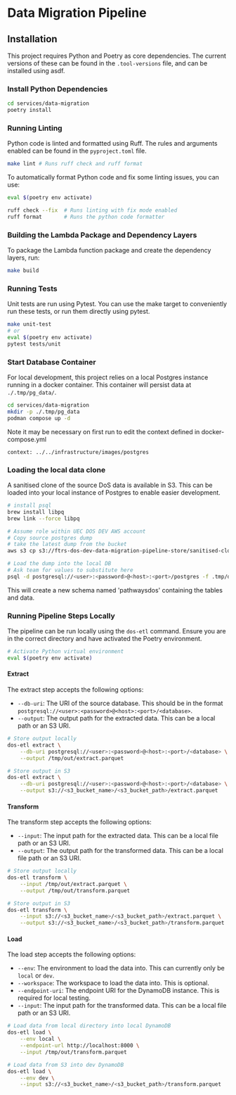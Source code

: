 # Data Migration Pipeline

## Installation

This project requires Python and Poetry as core dependencies.
The current versions of these can be found in the `.tool-versions` file, and can be installed using asdf.

### Install Python Dependencies

```bash
cd services/data-migration
poetry install
```

### Running Linting

Python code is linted and formatted using Ruff. The rules and arguments enabled can be found in the `pyproject.toml` file.

```bash
make lint # Runs ruff check and ruff format
```

To automatically format Python code and fix some linting issues, you can use:

```bash
eval $(poetry env activate)

ruff check --fix  # Runs linting with fix mode enabled
ruff format       # Runs the python code formatter
```

### Building the Lambda Package and Dependency Layers

To package the Lambda function package and create the dependency layers, run:

```bash
make build
```

### Running Tests

Unit tests are run using Pytest. You can use the make target to conveniently run these tests, or run them directly using pytest.

```bash
make unit-test
# or
eval $(poetry env activate)
pytest tests/unit
```

### Start Database Container

For local development, this project relies on a local Postgres instance running in a docker container.
This container will persist data at `./.tmp/pg_data/`.

```bash
cd services/data-migration
mkdir -p ./.tmp/pg_data
podman compose up -d
```

Note it may be necessary on first run to edit the context defined in docker-compose.yml

```context: ../../infrastructure/images/postgres```

### Loading the local data clone

A sanitised clone of the source DoS data is available in S3.
This can be loaded into your local instance of Postgres to enable easier development.

```bash
# install psql
brew install libpq
brew link --force libpq
```

```bash
# Assume role within UEC DOS DEV AWS account
# Copy source postgres dump
# take the latest dump from the bucket
aws s3 cp s3://ftrs-dos-dev-data-migration-pipeline-store/sanitised-clone/05-03-25/dos-pgdump.sql .tmp/dos-01-02-24.sql

# Load the dump into the local DB
# Ask team for values to substitute here
psql -d postgresql://<user>:<password>@<host>:<port>/postgres -f .tmp/dos-01-02-24.sql
```

This will create a new schema named 'pathwaysdos' containing the tables and data.

### Running Pipeline Steps Locally

The pipeline can be run locally using the `dos-etl` command. Ensure you are in the correct directory and have activated the Poetry environment.

```bash
# Activate Python virtual environment
eval $(poetry env activate)
```

#### Extract

The extract step accepts the following options:

- `--db-uri`: The URI of the source database. This should be in the format `postgresql://<user>:<password>@<host>:<port>/<database>`.
- `--output`: The output path for the extracted data. This can be a local path or an S3 URI.

```bash
# Store output locally
dos-etl extract \
    --db-uri postgresql://<user>:<password>@<host>:<port>/<database> \
    --output /tmp/out/extract.parquet

# Store output in S3
dos-etl extract \
    --db-uri postgresql://<user>:<password>@<host>:<port>/<database> \
    --output s3://<s3_bucket_name>/<s3_bucket_path>/extract.parquet
```

#### Transform

The transform step accepts the following options:

- `--input`: The input path for the extracted data. This can be a local file path or an S3 URI.
- `--output`: The output path for the transformed data. This can be a local file path or an S3 URI.

```bash
# Store output locally
dos-etl transform \
    --input /tmp/out/extract.parquet \
    --output /tmp/out/transform.parquet

# Store output in S3
dos-etl transform \
    --input s3://<s3_bucket_name>/<s3_bucket_path>/extract.parquet \
    --output s3://<s3_bucket_name>/<s3_bucket_path>/transform.parquet
```

#### Load

The load step accepts the following options:

- `--env`: The environment to load the data into. This can currently only be `local` or `dev`.
- `--workspace`: The workspace to load the data into. This is optional.
- `--endpoint-uri`: The endpoint URI for the DynamoDB instance. This is required for local testing.
- `--input`: The input path for the transformed data. This can be a local file path or an S3 URI.

```bash
# Load data from local directory into local DynamoDB
dos-etl load \
    --env local \
    --endpoint-url http://localhost:8000 \
    --input /tmp/out/transform.parquet

# Load data from S3 into dev DynamoDB
dos-etl load \
    --env dev \
    --input s3://<s3_bucket_name>/<s3_bucket_path>/transform.parquet
```
